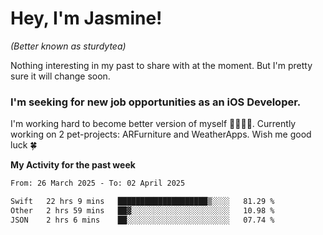 # Hey, I'm Jasmine!
_(Better known as sturdytea)_

Nothing interesting in my past to share with at the moment. 
But I'm pretty sure it will change soon.

### I'm seeking for new job opportunities as an iOS Developer. 

I'm working hard to become better version of myself 🙇‍♀🏋️‍♀️. 
Currently working on 2 pet-projects: ARFurniture and WeatherApps. 
Wish me good luck 🍀

**My Activity for the past week**

<!--START_SECTION:waka-->

```txt
From: 26 March 2025 - To: 02 April 2025

Swift   22 hrs 9 mins   ████████████████████▒░░░░   81.29 %
Other   2 hrs 59 mins   ██▓░░░░░░░░░░░░░░░░░░░░░░   10.98 %
JSON    2 hrs 6 mins    ██░░░░░░░░░░░░░░░░░░░░░░░   07.74 %
```

<!--END_SECTION:waka-->

